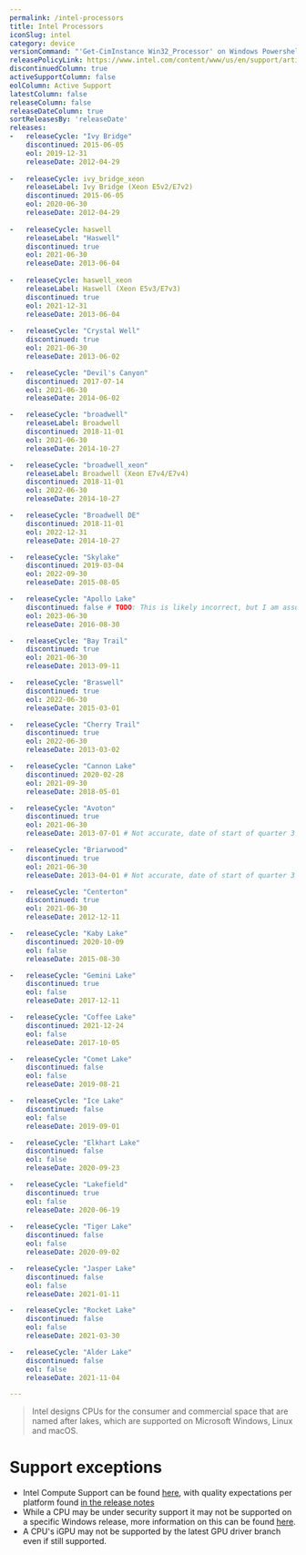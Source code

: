 ```yaml
---
permalink: /intel-processors
title: Intel Processors
iconSlug: intel
category: device
versionCommand: "'Get-CimInstance Win32_Processor' on Windows Powershell, 'cat /proc/cpuinfo' on Linux, 'sysctl -n machdep.cpu.brand_string' on macOS, 'sysctl -n hw.model' on FreeBSD/OpenBSD. Then check product classification on https://ark.intel.com/"
releasePolicyLink: https://www.intel.com/content/www/us/en/support/articles/000022396/processors.html
discontinuedColumn: true
activeSupportColumn: false
eolColumn: Active Support
latestColumn: false
releaseColumn: false
releaseDateColumn: true
sortReleasesBy: 'releaseDate'
releases:
-   releaseCycle: "Ivy Bridge"
    discontinued: 2015-06-05
    eol: 2019-12-31
    releaseDate: 2012-04-29
    
-   releaseCycle: ivy_bridge_xeon
    releaseLabel: Ivy Bridge (Xeon E5v2/E7v2)
    discontinued: 2015-06-05
    eol: 2020-06-30
    releaseDate: 2012-04-29
    
-   releaseCycle: haswell
    releaseLabel: "Haswell"
    discontinued: true
    eol: 2021-06-30
    releaseDate: 2013-06-04
    
-   releaseCycle: haswell_xeon
    releaseLabel: Haswell (Xeon E5v3/E7v3)
    discontinued: true
    eol: 2021-12-31
    releaseDate: 2013-06-04
    
-   releaseCycle: "Crystal Well"
    discontinued: true
    eol: 2021-06-30
    releaseDate: 2013-06-02

-   releaseCycle: "Devil's Canyon"
    discontinued: 2017-07-14
    eol: 2021-06-30
    releaseDate: 2014-06-02

-   releaseCycle: "broadwell"
    releaseLabel: Broadwell
    discontinued: 2018-11-01
    eol: 2021-06-30
    releaseDate: 2014-10-27

-   releaseCycle: "broadwell_xeon"
    releaseLabel: Broadwell (Xeon E7v4/E7v4)
    discontinued: 2018-11-01
    eol: 2022-06-30
    releaseDate: 2014-10-27

-   releaseCycle: "Broadwell DE"
    discontinued: 2018-11-01
    eol: 2022-12-31
    releaseDate: 2014-10-27

-   releaseCycle: "Skylake"
    discontinued: 2019-03-04
    eol: 2022-09-30
    releaseDate: 2015-08-05

-   releaseCycle: "Apollo Lake"
    discontinued: false # TODO: This is likely incorrect, but I am assuming it is under production due to this CPU being launched semi recently and having its status say not discontinued: https://ark.intel.com/content/www/us/en/ark/products/195253/intel-pentium-processor-n4200e-2m-cache-up-to-2-50-ghz.html
    eol: 2023-06-30
    releaseDate: 2016-08-30

-   releaseCycle: "Bay Trail"
    discontinued: true
    eol: 2021-06-30
    releaseDate: 2013-09-11

-   releaseCycle: "Braswell"
    discontinued: true
    eol: 2022-06-30
    releaseDate: 2015-03-01

-   releaseCycle: "Cherry Trail"
    discontinued: true
    eol: 2022-06-30
    releaseDate: 2013-03-02

-   releaseCycle: "Cannon Lake"
    discontinued: 2020-02-28
    eol: 2021-09-30
    releaseDate: 2018-05-01

-   releaseCycle: "Avoton"
    discontinued: true
    eol: 2021-06-30
    releaseDate: 2013-07-01 # Not accurate, date of start of quarter 3 of 2013

-   releaseCycle: "Briarwood"
    discontinued: true
    eol: 2021-06-30
    releaseDate: 2013-04-01 # Not accurate, date of start of quarter 3 of 2013

-   releaseCycle: "Centerton"
    discontinued: true
    eol: 2021-06-30
    releaseDate: 2012-12-11

-   releaseCycle: "Kaby Lake"
    discontinued: 2020-10-09
    eol: false
    releaseDate: 2015-08-30

-   releaseCycle: "Gemini Lake"
    discontinued: true
    eol: false
    releaseDate: 2017-12-11

-   releaseCycle: "Coffee Lake"
    discontinued: 2021-12-24
    eol: false
    releaseDate: 2017-10-05

-   releaseCycle: "Comet Lake"
    discontinued: false
    eol: false
    releaseDate: 2019-08-21

-   releaseCycle: "Ice Lake"
    discontinued: false
    eol: false
    releaseDate: 2019-09-01

-   releaseCycle: "Elkhart Lake"
    discontinued: false
    eol: false
    releaseDate: 2020-09-23

-   releaseCycle: "Lakefield"
    discontinued: true
    eol: false
    releaseDate: 2020-06-19
    
-   releaseCycle: "Tiger Lake"
    discontinued: false
    eol: false
    releaseDate: 2020-09-02

-   releaseCycle: "Jasper Lake"
    discontinued: false
    eol: false
    releaseDate: 2021-01-11

-   releaseCycle: "Rocket Lake"
    discontinued: false
    eol: false
    releaseDate: 2021-03-30

-   releaseCycle: "Alder Lake"
    discontinued: false
    eol: false
    releaseDate: 2021-11-04

---
```


> Intel designs CPUs for the consumer and commercial space that are named after lakes, which are supported on Microsoft Windows, Linux and macOS.  

# Support exceptions
- Intel Compute Support can be found [here](https://github.com/intel/compute-runtime#supported-platforms), with quality expectations per platform found [in the release notes](https://github.com/intel/compute-runtime/releases)
- While a CPU may be under security support it may not be supported on a specific Windows release, more information on this can be found [here](https://www.intel.com/content/www/us/en/support/articles/000032181/processors/intel-core-processors.html).
- A CPU's iGPU may not be supported by the latest GPU driver branch even if still supported. 



